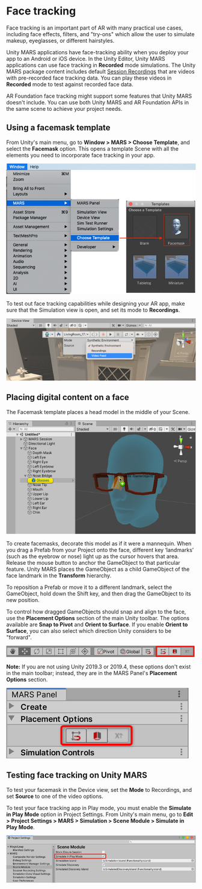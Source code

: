 # Face tracking

Face tracking is an important part of AR with many practical use cases, including face effects, filters, and "try-ons" which allow the user to simulate makeup, eyeglasses, or different hairstyles.

Unity MARS applications have face-tracking ability when you deploy your app to an Android or iOS device. In the Unity Editor, Unity MARS applications can use face tracking in **Recorded** mode simulations. The Unity MARS package content includes default [Session Recordings](SessionRecordings.md) that are videos with pre-recorded face tracking data. You can play these videos in **Recorded** mode to test against recorded face data.

AR Foundation face tracking might support some features that Unity MARS doesn't include. You can use both Unity MARS and AR Foundation APIs in the same scene to achieve your project needs.

## Using a facemask template

From Unity's main menu, go to **Window &gt; MARS &gt; Choose Template**, and select the **Facemask** option. This opens a template Scene with all the elements you need to incorporate face tracking in your app.

![Creating a Facemask template](images/FaceTracking/facemask-template-menu.png)

To test out face tracking capabilities while designing your AR app, make sure that the Simulation view is open, and set its mode to **Recordings**.

![Device view in Unity MARS](images/FaceTracking/facetracking-device-view.png)

## Placing digital content on a face

The Facemask template places a head model in the middle of your Scene.

![Face model in the Scene](images/FaceTracking/face.png)

To create facemasks, decorate this model as if it were a mannequin. When you drag a Prefab from your Project onto the face, different key ‘landmarks’ (such as the eyebrow or nose) light up as the cursor hovers that area. Release the mouse button to anchor the GameObject to that particular feature. Unity MARS places the GameObject as a child GameObject of the face landmark in the **Transform** hierarchy.

To reposition a Prefab or move it to a different landmark, select the GameObject, hold down the Shift key, and then drag the GameObject to its new position.

To control how dragged GameObjects should snap and align to the face, use the **Placement Options** section of the main Unity toolbar. The options available are **Snap to Pivot** and **Orient to Surface**. If you enable **Orient to Surface**, you can also select which direction Unity considers to be "forward".

![Placement Options buttons](images/FaceTracking/placement-options.png)

**Note:** If you are not using Unity 2019.3 or 2019.4, these options don't exist in the main toolbar; instead, they are in the MARS Panel's **Placement Options** section.

![Placement Options Panel](images/FaceTracking/placement-options-panel.png)

## Testing face tracking on Unity MARS

To test your facemask in the Device view, set the **Mode** to Recordings, and set **Source** to one of the video options.

To test your face tracking app in Play mode, you must enable the **Simulate in Play Mode** option in Project Settings. From Unity's main menu, go to **Edit &gt; Project Settings &gt; MARS &gt; Simulation &gt; Scene Module &gt; Simulate in Play Mode**.

![Disabling the Simulate in Play Mode option](images/FaceTracking/disable-play-mode.png)
